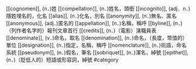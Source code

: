 [[cognomen]], (n．)姓 
[[compellation]], (n．)姓名，頭銜 
[[incognito]], (adj．n．)隱姓埋名的，化名 
[[alias]], (n．)化名，別名 
[[anonymity]], (n．)無名、匿名 
[[anonymous]], (adj．)匿名的 
[[appellation]], (n．)名稱，稱呼 
[[byline]], (n．)（列作者名字的）報刊文章首行 
[[credits]], (n．)（電影）演職員表 
[[denominate]], (v．)命名，取名 
[[denomination]], (n．)命名，（長度，幣值的）單位 
[[designation]], (n．)指定，名稱，稱呼 
[[nomenclature]], (n．)術語，命名系統 
[[pseudonym]], (n．)假名，筆名 
[[sobriquet]], (n．)渾名，綽號 
[[epithet]], (n．)（貶低人的）短語或形容詞，綽號 
#category
